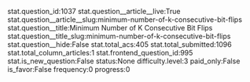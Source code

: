 stat.question_id:1037
stat.question__article__live:True
stat.question__article__slug:minimum-number-of-k-consecutive-bit-flips
stat.question__title:Minimum Number of K Consecutive Bit Flips
stat.question__title_slug:minimum-number-of-k-consecutive-bit-flips
stat.question__hide:False
stat.total_acs:405
stat.total_submitted:1096
stat.total_column_articles:1
stat.frontend_question_id:995
stat.is_new_question:False
status:None
difficulty.level:3
paid_only:False
is_favor:False
frequency:0
progress:0
